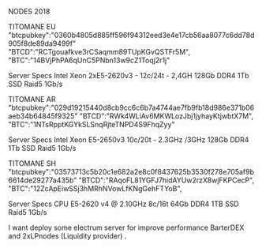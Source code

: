 NODES 2018


TITOMANE EU
"btcpubkey":"0360b4805d885ff596f94312eed3e4e17cb56aa8077c6dd78d905f8de89da9499f"
"BTCD":"RCTgouafkve3rCSaqmm89TUpKGvQSTFr5M",
"BTC":"14BVjPhPA6qUnC5PNbn13w9cZ1Toqj2r1j"

Server Specs
Intel  Xeon 2xE5-2620v3 - 12c/24t - 2,4GH 
128Gb DDR4
1Tb SSD Raid5
1Gb/s

TITOMANE AR
"btcpubkey":"029d19215440d8cb9cc6c6b7a4744ae7fb9fb18d986e371b06aeb34b64845f9325"
"BTCD":"RWk4WLiAv6MKWLozJbj1jyhayKtjwbtX7M",
"BTC":"1NTsRpptKGYkSLSnqRjteTNPD4S9FhqZyy"

Server Specs
Intel  Xeon E5-2650v3 10c/20t - 2.3GHz /3GHz 
128Gb DDR4
1Tb SSD Raid5
1Gb/s

TITOMANE SH
"btcpubkey":"03573713c5b20c1e682a2e8c0f8437625b3530f278e705af9b6614de29277a435b"
"BTCD":"RAqoFL81YGFJ7hidAYUw2rzX8wjFKPCecP",
"BTC":"12ZcApEiwSSj3hMRhNVowLfKNgGehFTYoB",

Server Specs
CPU E5-2620 v4 @ 2.10GHz 8c/16t
64Gb DDR4
1TB SSD Raid5
1Gb/s

I want deploy some electrum server for improve performance BarterDEX and 2xLPnodes (Liquidity provider) .

       
